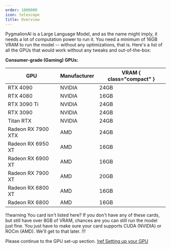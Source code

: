 ```yaml
---
order: 1000000
icon: telescope
title: Overview
---
```


PygmalionAI is a Large Language Model, and as the name might imply, it needs a lot of computation power to run it. You need a minimum of 16GB VRAM to run the model -- without any optimizations, that is. Here's a list of all the GPUs that would work without any tweaks and out-of-the-box:

**Consumer-grade (Gaming) GPUs:**

GPU                 | Manufacturer      | VRAM { class="compact" }
---                 | ---               | ---
RTX 4090            | NVIDIA            | 24GB
RTX 4080            | NVIDIA            | 16GB
RTX 3090 Ti         | NVIDIA            | 24GB
RTX 3090            | NVIDIA            | 24GB
Titan RTX           | NVIDIA            | 24GB
Radeon RX 7900 XTX  | AMD               | 24GB
Radeon RX 6950 XT   | AMD               | 16GB
Radeon RX 6900 XT   | AMD               | 16GB
Radeon RX 7900 XT   | AMD               | 20GB
Radeon RX 6800 XT   | AMD               | 16GB
Radeon RX 6800      | AMD               | 16GB


!!!warning You card isn't listed here?
If you don't have any of these cards, but still have over 8GB of VRAM, chances are you can still run the model just fine. You just have to make sure your card supports CUDA (NVIDIA) or ROCm (AMD). We'll get to that later.
!!!


Please continue to the GPU set-up section.
[!ref Setting up your GPU](http://127.0.0.1:5005/local-installation/gpu/)

